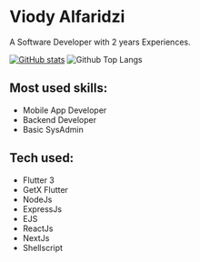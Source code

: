 # Viody Alfaridzi
A Software Developer with 2 years Experiences.

[![GitHub stats](https://github-readme-stats.vercel.app/api?username=viody75)](https://github.com/viody75/github-readme-stats)
![Github Top Langs](https://github-readme-stats.vercel.app/api/top-langs/?username=viody75&layout=compact)

## Most used skills:
- Mobile App Developer
- Backend Developer
- Basic SysAdmin

## Tech used:
- Flutter 3
- GetX Flutter
- NodeJs
- ExpressJs
- EJS
- ReactJs
- NextJs
- Shellscript

